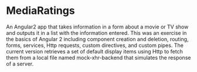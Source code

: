 # MediaRatings
An Angular2 app that takes information in a form about a movie or TV show and outputs it in a list with the information entered. 
This was an exercise in the basics of Angular 2 including component creation and deletion, routing, forms, services, Http requests, 
custom directives, and custom pipes. The current version retrieves a set of default display items using Http to fetch them from a 
local file named mock-xhr-backend that simulates the response of a server.

  
